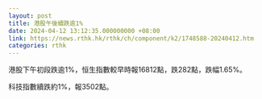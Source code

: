 ```yaml
---
layout: post
title: 港股午後續跌逾1%
date: 2024-04-12 13:12:35.000000000 +08:00
link: https://news.rthk.hk/rthk/ch/component/k2/1748588-20240412.htm
categories: rthk
---
```


港股下午初段跌逾1%，恒生指數較早時報16812點，跌282點，跌幅1.65%。

科技指數續跌約1%，報3502點。
